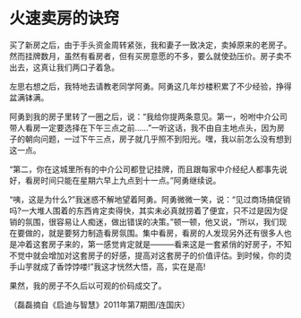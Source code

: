# 火速卖房的诀窍

买了新房之后，由于手头资金周转紧张，我和妻子一致决定，卖掉原来的老房子。然而挂牌数月，虽然有看房者，但有买房意愿的不多，要么就使劲压价。房子卖不出去，这真让我们两口子着急。 

左思右想之后，我特地去请教老同学阿勇。阿勇这几年炒楼积累了不少经验，挣得盆满钵满。 

阿勇到我的房子里转了一圈之后，说：“我给你提两条意见。第一，吩咐中介公司带人看房一定要选择在下午三点之前……”一听这话，我不由自主地点头，因为房子的朝向问题，一过下午三点，房子就几乎照不到阳光。嘿，我以前怎么没有想到这一点。 

“第二，你在这城里所有的中介公司都登记挂牌，而且跟每家中介经纪人都事先说好，看房时间只能在星期六早上九点到十一点。”阿勇继续说。 

“咦，这是为什么?”我迷惑不解地望着阿勇。阿勇微微一笑，说：“见过商场搞促销吗?一大堆人围着的东西肯定卖得快，其实未必真就捞着了便宜，只不过是因为促销的氛围，很容易让人痴迷，做出错误的决策。”顿一顿，他又说，“所以，我们现在要做的，就是要努力制造看房氛围。集中看房，看房的人发现另外还有很多人也是冲着这套房子来的，第一感觉肯定就是———看来这是一套紧俏的好房子，不知不觉中就会增加对这套房子的好感，提高对这套房子的价值评估。到时候，你的烫手山芋就成了香饽饽喽!”我这才恍然大悟，高，实在是高! 

果然，我的房子不久后以可观的价码成交了。 

（磊磊摘自《启迪与智慧》2011年第7期图/连国庆）
